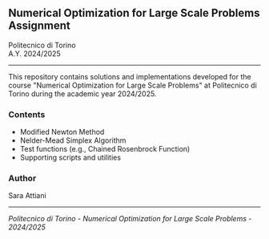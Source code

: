 ## Numerical Optimization for Large Scale Problems Assignment

Politecnico di Torino  
A.Y. 2024/2025

---

This repository contains solutions and implementations developed for the course "Numerical Optimization for Large Scale Problems" at Politecnico di Torino during the academic year 2024/2025.

### Contents

- Modified Newton Method
- Nelder-Mead Simplex Algorithm
- Test functions (e.g., Chained Rosenbrock Function)
- Supporting scripts and utilities

### Author

Sara Attiani

---

*Politecnico di Torino - Numerical Optimization for Large Scale Problems - 2024/2025*
